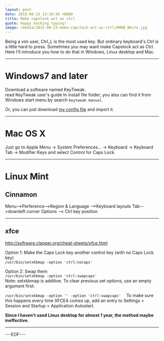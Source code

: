```yaml
---
layout: post
date: 2015-08-23 13:10:56 +0800
title: Make capslock act as ctrl
quote: Happy hacking typing!
image: /media/2015-08-23-make-capslock-act-as-ctrl/HHKB_White.jpg
---
```


Being  a vim user, Ctrl_L is the most used key. But ordinary keyboard's Ctrl is a little hard to press. Sometimes you may want make Capslock act as Ctrl. Here I'll introduce you how to do that in Windows, Linux desktop and Mac.

-----------------------------

Windows7 and later
===============

Download a software named KeyTweak.  
read KeyTweak user's guide In install file folder, you also can find it from Windows start menu by search `keytweak manual`.

Or, you can just download [my config file](https://www.dropbox.com/s/34p8ynaf4cypbg2/keytweak.ktw?dl=0) and import it.

****************************

Mac OS X
===============

Just go to Apple Menu -> System Preferences... -> Keyboard -> Keyboard Tab -> Modifier Keys and select Control for Caps Lock.


-----------------

Linux Mint
===================

Cinnamon
----

Menu-->Perference-->Region & Language -->Keyboard layouts Tab-->downleft corner Options --> Ctrl key position

-------------------

xfce
----

http://software.clapper.org/cheat-sheets/xfce.html  

Option 1: Make the Caps Lock key another control key (with no Caps Lock key)   
`/usr/bin/setxkbmap -option 'ctrl:nocaps'  `  

Option 2: Swap them  
`/usr/bin/setxkbmap -option 'ctrl:swapcaps' `   
Note: setxkbmap is additive. To clear previous set options, use an empty argument first:  

`/usr/bin/setxkbmap -option '' -option 'ctrl:swapcaps'  `
To make sure this happens every time XFCE4 comes up, add an entry to Settings > Session and Startup > Application Autostart.

**Since I haven't used Linux desktop for almost 1 year, the method maybe ineffective.**

------------------

---EOF---

